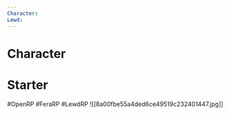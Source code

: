 ```yaml
---
Character: 
Lewd: 
---
```

# Character


# Starter


#OpenRP #FeraRP #LewdRP
![[8a00fbe55a4ded6ce49519c232401447.jpg]]